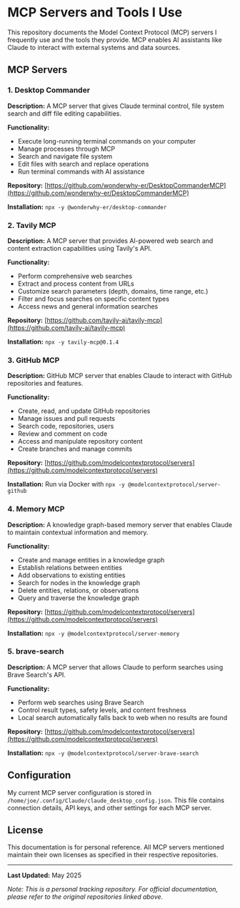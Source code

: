 # MCP Servers and Tools I Use

This repository documents the Model Context Protocol (MCP) servers I frequently use and the tools they provide. MCP enables AI assistants like Claude to interact with external systems and data sources.

## MCP Servers

### 1. Desktop Commander

**Description:** A MCP server that gives Claude terminal control, file system search and diff file editing capabilities.

**Functionality:**
- Execute long-running terminal commands on your computer
- Manage processes through MCP
- Search and navigate file system
- Edit files with search and replace operations
- Run terminal commands with AI assistance

**Repository:** [https://github.com/wonderwhy-er/DesktopCommanderMCP](https://github.com/wonderwhy-er/DesktopCommanderMCP)

**Installation:** `npx -y @wonderwhy-er/desktop-commander`

### 2. Tavily MCP

**Description:** A MCP server that provides AI-powered web search and content extraction capabilities using Tavily's API.

**Functionality:**
- Perform comprehensive web searches
- Extract and process content from URLs
- Customize search parameters (depth, domains, time range, etc.)
- Filter and focus searches on specific content types
- Access news and general information searches

**Repository:** [https://github.com/tavily-ai/tavily-mcp](https://github.com/tavily-ai/tavily-mcp)

**Installation:** `npx -y tavily-mcp@0.1.4`

### 3. GitHub MCP

**Description:** GitHub MCP server that enables Claude to interact with GitHub repositories and features.

**Functionality:**
- Create, read, and update GitHub repositories
- Manage issues and pull requests
- Search code, repositories, users
- Review and comment on code
- Access and manipulate repository content
- Create branches and manage commits

**Repository:** [https://github.com/modelcontextprotocol/servers](https://github.com/modelcontextprotocol/servers)

**Installation:** Run via Docker with `npx -y @modelcontextprotocol/server-github`

### 4. Memory MCP

**Description:** A knowledge graph-based memory server that enables Claude to maintain contextual information and memory.

**Functionality:**
- Create and manage entities in a knowledge graph
- Establish relations between entities
- Add observations to existing entities
- Search for nodes in the knowledge graph
- Delete entities, relations, or observations
- Query and traverse the knowledge graph

**Repository:** [https://github.com/modelcontextprotocol/servers](https://github.com/modelcontextprotocol/servers)

**Installation:** `npx -y @modelcontextprotocol/server-memory`

### 5. brave-search

**Description:** A MCP server that allows Claude to perform searches using Brave Search's API.

**Functionality:**
- Perform web searches using Brave Search
- Control result types, safety levels, and content freshness
- Local search automatically falls back to web when no results are found

**Repository:** [https://github.com/modelcontextprotocol/servers](https://github.com/modelcontextprotocol/servers)

**Installation:** `npx -y @modelcontextprotocol/server-brave-search`

## Configuration

My current MCP server configuration is stored in `/home/joe/.config/Claude/claude_desktop_config.json`. This file contains connection details, API keys, and other settings for each MCP server.

## License

This documentation is for personal reference. All MCP servers mentioned maintain their own licenses as specified in their respective repositories.

---

**Last Updated:** May 2025

*Note: This is a personal tracking repository. For official documentation, please refer to the original repositories linked above.*
